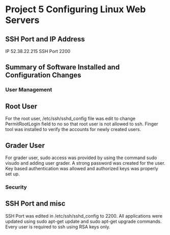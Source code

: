 Project 5 Configuring Linux Web Servers
=======================================

SSH Port and IP Address
-----------------------

IP 52.38.22.215 SSH Port 2200



Summary of Software Installed and Configuration Changes
-------------------------------------------------------

### User Management

## Root User
For the root user, /etc/ssh/sshd_config file was edit to change PermitRootLogin field to no so that root user is not allowed to ssh. Finger tool was installed to verify the accounts for newly created users.

## Grader User
For grader user, sudo access was provided by using the command sudo visudo and adding user grader. A strong password was created for the user. Key based authentication was allowed and authorized keys was properly set up.

### Security

## SSH Port and misc
SSH Port was edited in /etc/ssh/sshd_config to 2200. All applications were updated using sudo apt-get update and sudo apt-get upgrade commands. Every user is required to ssh using RSA keys only.
